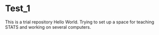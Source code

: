 # Test_1
This is a trial repository
Hello World. Trying to set up a space for teaching STATS and working on several computers.
